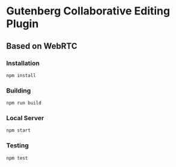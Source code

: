 # Gutenberg Collaborative Editing Plugin
## Based on WebRTC


### Installation
```npm install```

### Building
```npm run build```

### Local Server
```npm start```

### Testing
```npm test```